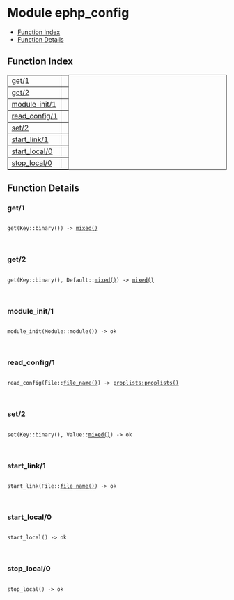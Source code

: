 

# Module ephp_config #
* [Function Index](#index)
* [Function Details](#functions)

<a name="index"></a>

## Function Index ##


<table width="100%" border="1" cellspacing="0" cellpadding="2" summary="function index"><tr><td valign="top"><a href="#get-1">get/1</a></td><td></td></tr><tr><td valign="top"><a href="#get-2">get/2</a></td><td></td></tr><tr><td valign="top"><a href="#module_init-1">module_init/1</a></td><td></td></tr><tr><td valign="top"><a href="#read_config-1">read_config/1</a></td><td></td></tr><tr><td valign="top"><a href="#set-2">set/2</a></td><td></td></tr><tr><td valign="top"><a href="#start_link-1">start_link/1</a></td><td></td></tr><tr><td valign="top"><a href="#start_local-0">start_local/0</a></td><td></td></tr><tr><td valign="top"><a href="#stop_local-0">stop_local/0</a></td><td></td></tr></table>


<a name="functions"></a>

## Function Details ##

<a name="get-1"></a>

### get/1 ###

<pre><code>
get(Key::binary()) -&gt; <a href="#type-mixed">mixed()</a>
</code></pre>
<br />

<a name="get-2"></a>

### get/2 ###

<pre><code>
get(Key::binary(), Default::<a href="#type-mixed">mixed()</a>) -&gt; <a href="#type-mixed">mixed()</a>
</code></pre>
<br />

<a name="module_init-1"></a>

### module_init/1 ###

<pre><code>
module_init(Module::module()) -&gt; ok
</code></pre>
<br />

<a name="read_config-1"></a>

### read_config/1 ###

<pre><code>
read_config(File::<a href="#type-file_name">file_name()</a>) -&gt; <a href="proplists.md#type-proplists">proplists:proplists()</a>
</code></pre>
<br />

<a name="set-2"></a>

### set/2 ###

<pre><code>
set(Key::binary(), Value::<a href="#type-mixed">mixed()</a>) -&gt; ok
</code></pre>
<br />

<a name="start_link-1"></a>

### start_link/1 ###

<pre><code>
start_link(File::<a href="#type-file_name">file_name()</a>) -&gt; ok
</code></pre>
<br />

<a name="start_local-0"></a>

### start_local/0 ###

<pre><code>
start_local() -&gt; ok
</code></pre>
<br />

<a name="stop_local-0"></a>

### stop_local/0 ###

<pre><code>
stop_local() -&gt; ok
</code></pre>
<br />

